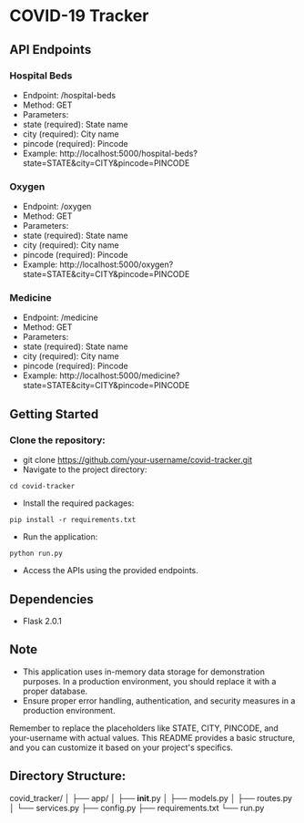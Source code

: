 # COVID-19 Tracker



## API Endpoints

### Hospital Beds

- Endpoint: /hospital-beds
- Method: GET
- Parameters:
- state (required): State name
- city (required): City name
- pincode (required): Pincode
- Example: http://localhost:5000/hospital-beds?state=STATE&city=CITY&pincode=PINCODE

### Oxygen

- Endpoint: /oxygen
- Method: GET
- Parameters:
- state (required): State name
- city (required): City name
- pincode (required): Pincode
- Example: http://localhost:5000/oxygen?state=STATE&city=CITY&pincode=PINCODE


### Medicine

- Endpoint: /medicine
- Method: GET
- Parameters:
- state (required): State name
- city (required): City name
- pincode (required): Pincode
- Example: http://localhost:5000/medicine?state=STATE&city=CITY&pincode=PINCODE

## Getting Started

### Clone the repository:

- git clone https://github.com/your-username/covid-tracker.git
- Navigate to the project directory:

```
cd covid-tracker
```

- Install the required packages:

```
pip install -r requirements.txt
```

- Run the application:

```
python run.py
```

- Access the APIs using the provided endpoints.


## Dependencies

- Flask 2.0.1

## Note

- This application uses in-memory data storage for demonstration purposes. In a production environment, you should replace it with a proper database.
- Ensure proper error handling, authentication, and security measures in a production environment.

Remember to replace the placeholders like STATE, CITY, PINCODE, and your-username with actual values. This README provides a basic structure, and you can customize it based on your project's specifics.


## Directory Structure:

covid_tracker/
│
├── app/
│   ├── __init__.py
│   ├── models.py
│   ├── routes.py
│   └── services.py
├── config.py
├── requirements.txt
└── run.py



